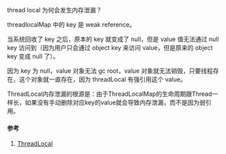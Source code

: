 thread local 为何会发生内存泄漏？

threadlocalMap 中的 key 是 weak reference。

当系统回收了 key 之后，原本的 key 就变成了 null，但是 value 值无法通过 null key 访问到（因为用户只会通过 object key 来访问 value，但是原来的 object key 变成 null 了）。

因为 key 为 null，value 对象无法 gc root，value 对象就无法销毁，只要线程存在，这个对象就一直存在，因为 threadLocal 有强引用这个 value。

ThreadLocal内存泄漏的根源是：由于ThreadLocalMap的生命周期跟Thread一样长，如果没有手动删除对应key的value就会导致内存泄漏，而不是因为弱引用。

#### 参考
1. [ThreadLocal](https://www.jianshu.com/p/a1cd61fa22da)